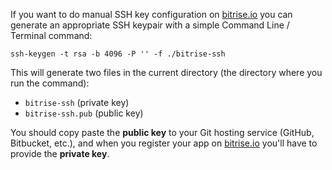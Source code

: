 If you want to do manual SSH key configuration on [bitrise.io](https://www.bitrise.io)
you can generate an appropriate SSH keypair with a simple Command Line / Terminal command:

```
ssh-keygen -t rsa -b 4096 -P '' -f ./bitrise-ssh
```

This will generate two files in the current directory (the directory where
you run the command):

- `bitrise-ssh` (private key)
- `bitrise-ssh.pub` (public key)

You should copy paste the __public key__ to your Git hosting service (GitHub, Bitbucket, etc.),
and when you register your app on [bitrise.io](https://www.bitrise.io)
you'll have to provide the __private key__.
